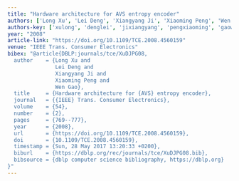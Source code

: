 ```yaml
---
title: "Hardware architecture for AVS entropy encoder"
authors: ['Long Xu', 'Lei Deng', 'Xiangyang Ji', 'Xiaoming Peng', 'Wen Gao 0001']
authors-key: ['xulong', 'denglei', 'jixiangyang', 'pengxiaoming', 'gaowen']
year: "2008"
article-link: "https://doi.org/10.1109/TCE.2008.4560159"
venue: "IEEE Trans. Consumer Electronics"
bibex: "@article{DBLP:journals/tce/XuDJPG08,
  author    = {Long Xu and
               Lei Deng and
               Xiangyang Ji and
               Xiaoming Peng and
               Wen Gao},
  title     = {Hardware architecture for {AVS} entropy encoder},
  journal   = {{IEEE} Trans. Consumer Electronics},
  volume    = {54},
  number    = {2},
  pages     = {769--777},
  year      = {2008},
  url       = {https://doi.org/10.1109/TCE.2008.4560159},
  doi       = {10.1109/TCE.2008.4560159},
  timestamp = {Sun, 28 May 2017 13:20:33 +0200},
  biburl    = {https://dblp.org/rec/journals/tce/XuDJPG08.bib},
  bibsource = {dblp computer science bibliography, https://dblp.org}
}"
---
```

